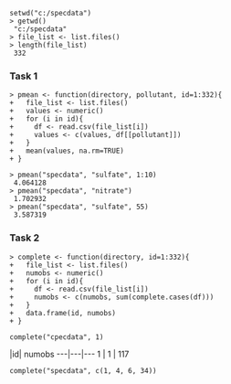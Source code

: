 
```{r}
setwd("c:/specdata")
> getwd()
 "c:/specdata"
> file_list <- list.files()
> length(file_list)
 332
 ```
 ### Task 1
```{r}
> pmean <- function(directory, pollutant, id=1:332){
+   file_list <- list.files()
+   values <- numeric()
+   for (i in id){
+     df <- read.csv(file_list[i])
+     values <- c(values, df[[pollutant]])
+   }
+   mean(values, na.rm=TRUE)
+ }
```

```{r}
> pmean("specdata", "sulfate", 1:10)
 4.064128
> pmean("specdata", "nitrate")
 1.702932
> pmean("specdata", "sulfate", 55)
 3.587319
 ```
 ### Task 2
 
 ```{r}
> complete <- function(directory, id=1:332){
+   file_list <- list.files()
+   numobs <- numeric()
+   for (i in id){
+     df <- read.csv(file_list[i])
+     numobs <- c(numobs, sum(complete.cases(df)))
+   }
+   data.frame(id, numobs)
+ }
```

```{r}
complete("cpecdata", 1)
```
|id| numobs
---|---|---
1 | 1  |  117

```{r}
complete("specdata", c(1, 4, 6, 34))
```










